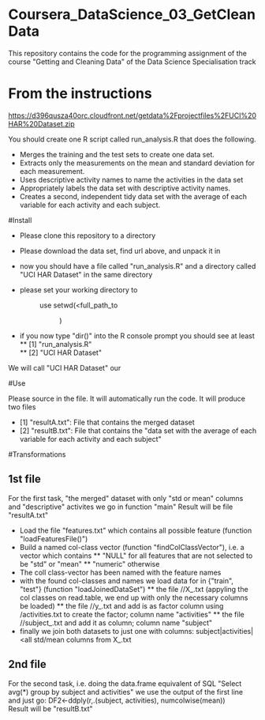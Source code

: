 Coursera_DataScience_03_GetCleanData
====================================

This repository contains the code for the programming assignment of the course
"Getting and Cleaning Data" of the Data Science Specialisation track

From the instructions
=====================
https://d396qusza40orc.cloudfront.net/getdata%2Fprojectfiles%2FUCI%20HAR%20Dataset.zip

You should create one R script called run_analysis.R that does the following. 

* Merges the training and the test sets to create one data set.
* Extracts only the measurements on the mean and standard deviation for each measurement. 
* Uses descriptive activity names to name the activities in the data set
* Appropriately labels the data set with descriptive activity names. 
* Creates a second, independent tidy data set with the average of each variable for each activity and each subject. 

#Install
* Please clone this repository to a directory <dir>
* Please download the data set, find url above, and unpack it in <dir>
* now you should have a file called "run_analysis.R" and a directory called "UCI HAR Dataset" in the same directory <dir>
* please set your working directory to <dir> use setwd(<full_path_to<dir>)
* if you now type "dir()" into the R console prompt you should see at least
** [1] "run_analysis.R"                                                                           
** [2] "UCI HAR Dataset"                                                                          

We will call "UCI HAR Dataset" our <basedir>
    
#Use

Please source in the file. It will automatically run the code.
It will produce two files
* [1] "resultA.txt": File that contains the merged dataset                                                                              
* [2] "resultB.txt": File that contains the "data set with the average of each variable for each activity and each subject" 

#Transformations
## 1st file
For the first task, "the merged" dataset with only "std or mean" columns and "descriptive" activites we go in function "main"
Result will be file "resultA.txt"
* Load the file "features.txt" which contains all possible feature (function "loadFeaturesFile()")
* Build a named col-class vector (function "findColClassVector"), i.e. a vector which contains 
** "NULL" for all features that are not selected to be "std" or "mean"
** "numeric" otherwise 
* The coll class-vector has been named with the feature names
* with the found col-classes and names we load data for <dataset> in {"train", "test"} (function "loadJoinedDataSet")
** the file <basedir>/<dataset>/X_<dataset>.txt (appyling the col classes on read.table, we end up with only the necessary columns be loaded)
** the file <basedir>/<dataset>/y_<dataset>.txt and add is as factor column using <basedir>/activities.txt to create the factor; column name "activities"
** the file <basedir>/<dataset>/subject_<dataset>.txt and add it as column; column name "subject"
* finally we join both datasets to just one with columns: subject|activities|<all std/mean columns from X_<dataset>.txt

## 2nd file
For the second task, i.e. doing the data.frame equivalent of SQL "Select avg(*) group by subject and activities" we use the output of the first line and just go:
DF2<-ddply(r,.(subject, activities), numcolwise(mean))   
Result will be "resultB.txt"